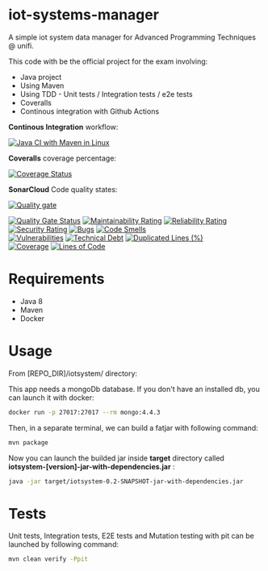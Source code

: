 # iot-systems-manager
A simple iot system data manager for Advanced Programming Techniques @ unifi.

This code with be the official project for the exam involving:
- Java project
- Using Maven
- Using TDD - Unit tests / Integration tests / e2e tests
- Coveralls
- Continous integration with Github Actions

**Continous Integration** workflow:

[![Java CI with Maven in Linux](https://github.com/fabian57fabian/iot-systems-manager/actions/workflows/maven.yml/badge.svg)](https://github.com/fabian57fabian/iot-systems-manager/actions/workflows/maven.yml)

**Coveralls** coverage percentage:

[![Coverage Status](https://coveralls.io/repos/github/fabian57fabian/iot-systems-manager/badge.svg?branch=master)](https://coveralls.io/github/fabian57fabian/iot-systems-manager?branch=master)

**SonarCloud** Code quality states:

[![Quality gate](https://sonarcloud.io/api/project_badges/quality_gate?project=fabian57fabian_iot-systems-manager)](https://sonarcloud.io/summary/new_code?id=fabian57fabian_iot-systems-manager)

[![Quality Gate Status](https://sonarcloud.io/api/project_badges/measure?project=fabian57fabian_iot-systems-manager&metric=alert_status)](https://sonarcloud.io/summary/new_code?id=fabian57fabian_iot-systems-manager)
[![Maintainability Rating](https://sonarcloud.io/api/project_badges/measure?project=fabian57fabian_iot-systems-manager&metric=sqale_rating)](https://sonarcloud.io/summary/new_code?id=fabian57fabian_iot-systems-manager)
[![Reliability Rating](https://sonarcloud.io/api/project_badges/measure?project=fabian57fabian_iot-systems-manager&metric=reliability_rating)](https://sonarcloud.io/summary/new_code?id=fabian57fabian_iot-systems-manager)
</br>
[![Security Rating](https://sonarcloud.io/api/project_badges/measure?project=fabian57fabian_iot-systems-manager&metric=security_rating)](https://sonarcloud.io/summary/new_code?id=fabian57fabian_iot-systems-manager)
[![Bugs](https://sonarcloud.io/api/project_badges/measure?project=fabian57fabian_iot-systems-manager&metric=bugs)](https://sonarcloud.io/summary/new_code?id=fabian57fabian_iot-systems-manager)
[![Code Smells](https://sonarcloud.io/api/project_badges/measure?project=fabian57fabian_iot-systems-manager&metric=code_smells)](https://sonarcloud.io/summary/new_code?id=fabian57fabian_iot-systems-manager)
</br>
[![Vulnerabilities](https://sonarcloud.io/api/project_badges/measure?project=fabian57fabian_iot-systems-manager&metric=vulnerabilities)](https://sonarcloud.io/summary/new_code?id=fabian57fabian_iot-systems-manager)
[![Technical Debt](https://sonarcloud.io/api/project_badges/measure?project=fabian57fabian_iot-systems-manager&metric=sqale_index)](https://sonarcloud.io/summary/new_code?id=fabian57fabian_iot-systems-manager)
[![Duplicated Lines (%)](https://sonarcloud.io/api/project_badges/measure?project=fabian57fabian_iot-systems-manager&metric=duplicated_lines_density)](https://sonarcloud.io/summary/new_code?id=fabian57fabian_iot-systems-manager)
</br>
[![Coverage](https://sonarcloud.io/api/project_badges/measure?project=fabian57fabian_iot-systems-manager&metric=coverage)](https://sonarcloud.io/summary/new_code?id=fabian57fabian_iot-systems-manager)
[![Lines of Code](https://sonarcloud.io/api/project_badges/measure?project=fabian57fabian_iot-systems-manager&metric=ncloc)](https://sonarcloud.io/summary/new_code?id=fabian57fabian_iot-systems-manager)

# Requirements

- Java 8
- Maven
- Docker

# Usage

From [REPO_DIR]/iotsystem/ directory:

This app needs a mongoDb database. If you don't have an installed db, you can launch it with docker:

```bash
docker run -p 27017:27017 --rm mongo:4.4.3
```

Then, in a separate terminal, we can build a fatjar with following command:

```bash
mvn package
```

Now you can launch the builded jar inside **target** directory called **iotsystem-[version]-jar-with-dependencies.jar** :

```bash
java -jar target/iotsystem-0.2-SNAPSHOT-jar-with-dependencies.jar
```

# Tests

Unit tests, Integration tests, E2E tests and Mutation testing with pit can be launched by following command:

```bash
mvn clean verify -Ppit
```
